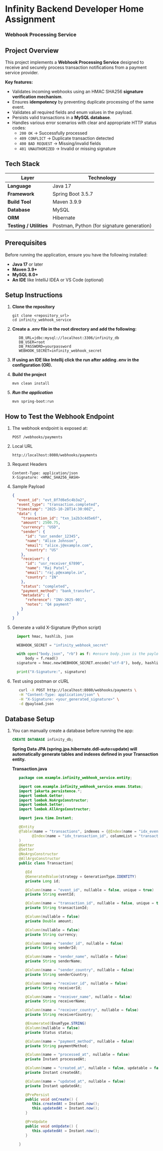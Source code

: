 # Infinity Backend Developer Home Assignment

### Webhook Processing Service



## Project Overview

This project implements a **Webhook Processing Service** designed to receive and securely process transaction notifications from a payment service provider.

**Key features:**

- Validates incoming webhooks using an HMAC SHA256 **signature verification mechanism**.
- Ensures **idempotency** by preventing duplicate processing of the same event.
- Validates all required fields and enum values in the payload.
- Persists valid transactions in a **MySQL database**.
- Handles various error scenarios with clear and appropriate HTTP status codes:
  - `200 OK` → Successfully processed
  - `409 CONFLICT` → Duplicate transaction detected
  - `400 BAD REQUEST` → Missing/invalid fields
  - `401 UNAUTHORIZED` → Invalid or missing signature



## Tech Stack

| Layer                   | Technology                                 |
| ----------------------- | ------------------------------------------ |
| **Language**            | Java 17                                    |
| **Framework**           | Spring Boot 3.5.7                          |
| **Build Tool**          | Maven 3.9.9                                |
| **Database**            | MySQL                                      |
| **ORM**                 | Hibernate                                  |
| **Testing / Utilities** | Postman, Python (for signature generation) |


## Prerequisites

Before running the application, ensure you have the following installed:

- **Java 17** or later
- **Maven 3.9+**
- **MySQL 8.0+**
- **An IDE** like IntelliJ IDEA or VS Code (optional)


## Setup Instructions

1. **Clone the repository**

   ```
   git clone <repository_url>
   cd infinity_webhook_service
   ```

2. **Create a .env file in the root directory and add the following:**
   ```
      DB_URL=jdbc:mysql://localhost:3306/infinity_db
      DB_USER=root
      DB_PASSWORD=yourpassword
      WEBHOOK_SECRET=infinity_webhook_secret
   ```
3. **If using an IDE like Intellij click the run after adding .env in the configuration (OR).**

4. **Build the project**
   ```
   mvn clean install
   ```
5. **_Run the application_**
   ```
   mvn spring-boot:run
   ```



## How to Test the Webhook Endpoint

1. The webhook endpoint is exposed at:

   ```
   POST /webhooks/payments
   ```

2. Local URL

   ```
   http://localhost:8080/webhooks/payments
   ```

3. Request Headers

   ```
   Content-Type: application/json
   X-Signature: <HMAC_SHA256_HASH>
   ```

4. Sample Payload

   ```json
   {
     "event_id": "evt_8f7d6e5c4b3a2",
     "event_type": "transaction.completed",
     "timestamp": "2025-10-28T14:30:00Z",
     "data": {
       "transaction_id": "txn_1a2b3c4d5e6f",
       "amount": 2500.75,
       "currency": "USD",
       "sender": {
         "id": "usr_sender_12345",
         "name": "Alice Johnson",
         "email": "alice.j@example.com",
         "country": "US"
       },
       "receiver": {
         "id": "usr_receiver_67890",
         "name": "Raj Patel",
         "email": "raj.p@example.in",
         "country": "IN"
       },
       "status": "completed",
       "payment_method": "bank_transfer",
       "metadata": {
         "reference": "INV-2025-001",
         "notes": "Q4 payment"
       }
     }
   }
   ```

5. Generate a valid X-Signature (Python script)
    ```python 
      import hmac, hashlib, json

      WEBHOOK_SECRET = "infinity_webhook_secret"

      with open("body.json", "rb") as f: #ensure body.json is the payload being sent
          body = f.read()
      signature = hmac.new(WEBHOOK_SECRET.encode("utf-8"), body, hashlib.sha256).hexdigest()

      print("X-Signature:", signature)
    ```
6. Test using postman or cURL
   ```bash
      curl -X POST http://localhost:8080/webhooks/payments \
      -H "Content-Type: application/json" \
      -H "X-Signature: <your_generated_signature>" \
      -d @payload.json
   ```

## Database Setup

1. You can manually create a database before running the app:

   ```sql
   CREATE DATABASE infinity_db;
   ```
   **Spring Data JPA (spring.jpa.hibernate.ddl-auto=update) will automatically generate tables and indexes defined in your Transaction entity.**

   **Transaction.java**
   ```java
      package com.example.infinity_webhook_service.entity;

      import com.example.infinity_webhook_service.enums.Status;
      import jakarta.persistence.*;
      import lombok.Getter;
      import lombok.NoArgsConstructor;
      import lombok.Setter;
      import lombok.AllArgsConstructor;

      import java.time.Instant;

      @Entity
      @Table(name = "transactions", indexes = {@Index(name = "idx_event_id", columnList = "event_id"),
            @Index(name = "idx_transaction_id", columnList = "transaction_id")}
      )
      @Getter
      @Setter
      @NoArgsConstructor
      @AllArgsConstructor
      public class Transaction{

         @Id
         @GeneratedValue(strategy = GenerationType.IDENTITY)
         private Long id;

         @Column(name = "event_id", nullable = false, unique = true)
         private String eventId;

         @Column(name = "transaction_id", nullable = false, unique = true)
         private String transactionId;

         @Column(nullable = false)
         private Double amount;

         @Column(nullable = false)
         private String currency;

         @Column(name = "sender_id", nullable = false)
         private String senderId;

         @Column(name = "sender_name", nullable = false)
         private String senderName;

         @Column(name = "sender_country", nullable = false)
         private String senderCountry;

         @Column(name = "receiver_id", nullable = false)
         private String receiverId;

         @Column(name = "receiver_name", nullable = false)
         private String receiverName;

         @Column(name = "receiver_country", nullable = false)
         private String receiverCountry;

         @Enumerated(EnumType.STRING)
         @Column(nullable = false)
         private Status status;

         @Column(name = "payment_method", nullable = false)
         private String paymentMethod;

         @Column(name = "processed_at", nullable = false)
         private Instant processedAt;

         @Column(name = "created_at", nullable = false, updatable = false)
         private Instant createdAt;

         @Column(name = "updated_at", nullable = false)
         private Instant updatedAt;

         @PrePersist
         public void onCreate() {
            this.createdAt = Instant.now();
            this.updatedAt = Instant.now();
         }

         @PreUpdate
         public void onUpdate() {
            this.updatedAt = Instant.now();
         }

      }
   ```

